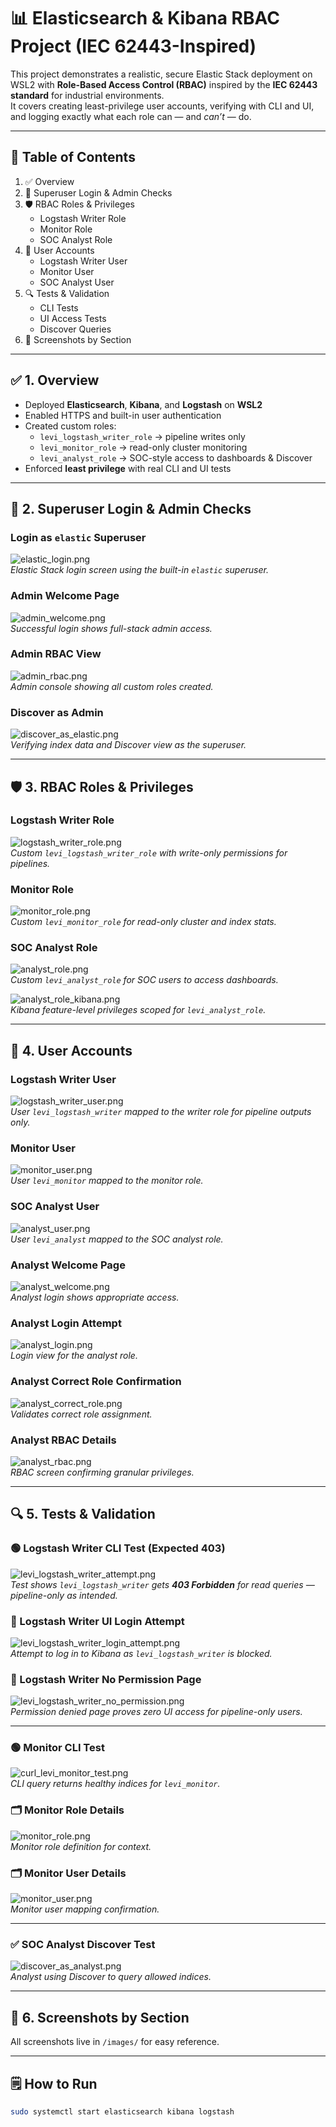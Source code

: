 # 📊 Elasticsearch & Kibana RBAC Project (IEC 62443-Inspired)

This project demonstrates a realistic, secure Elastic Stack deployment on WSL2 with **Role-Based Access Control (RBAC)** inspired by the **IEC 62443 standard** for industrial environments.  
It covers creating least-privilege user accounts, verifying with CLI and UI, and logging exactly what each role can — and *can’t* — do.

---

## 📌 Table of Contents

1. ✅ Overview  
2. 🔑 Superuser Login & Admin Checks  
3. 🛡️ RBAC Roles & Privileges  
   - Logstash Writer Role
   - Monitor Role
   - SOC Analyst Role
4. 👥 User Accounts  
   - Logstash Writer User
   - Monitor User
   - SOC Analyst User
5. 🔍 Tests & Validation
   - CLI Tests
   - UI Access Tests
   - Discover Queries
6. 📸 Screenshots by Section

---

## ✅ 1. Overview

- Deployed **Elasticsearch**, **Kibana**, and **Logstash** on **WSL2**  
- Enabled HTTPS and built-in user authentication
- Created custom roles:
  - `levi_logstash_writer_role` → pipeline writes only
  - `levi_monitor_role` → read-only cluster monitoring
  - `levi_analyst_role` → SOC-style access to dashboards & Discover
- Enforced **least privilege** with real CLI and UI tests

---

## 🔑 2. Superuser Login & Admin Checks

### Login as `elastic` Superuser

![elastic_login.png](images/elastic_login.png)  
_Elastic Stack login screen using the built-in `elastic` superuser._

### Admin Welcome Page

![admin_welcome.png](images/admin_welcome.png)  
_Successful login shows full-stack admin access._

### Admin RBAC View

![admin_rbac.png](images/admin_rbac.png)  
_Admin console showing all custom roles created._

### Discover as Admin

![discover_as_elastic.png](images/discover_as_elastic.png)  
_Verifying index data and Discover view as the superuser._

---

## 🛡️ 3. RBAC Roles & Privileges

### Logstash Writer Role

![logstash_writer_role.png](images/logstash_writer_role.png)  
_Custom `levi_logstash_writer_role` with write-only permissions for pipelines._

### Monitor Role

![monitor_role.png](images/monitor_role.png)  
_Custom `levi_monitor_role` for read-only cluster and index stats._

### SOC Analyst Role

![analyst_role.png](images/analyst_role.png)  
_Custom `levi_analyst_role` for SOC users to access dashboards._

![analyst_role_kibana.png](images/analyst_role_kibana.png)  
_Kibana feature-level privileges scoped for `levi_analyst_role`._

---

## 👥 4. User Accounts

### Logstash Writer User

![logstash_writer_user.png](images/logstash_writer_user.png)  
_User `levi_logstash_writer` mapped to the writer role for pipeline outputs only._

### Monitor User

![monitor_user.png](images/monitor_user.png)  
_User `levi_monitor` mapped to the monitor role._

### SOC Analyst User

![analyst_user.png](images/analyst_user.png)  
_User `levi_analyst` mapped to the SOC analyst role._

### Analyst Welcome Page

![analyst_welcome.png](images/analyst_welcome.png)  
_Analyst login shows appropriate access._

### Analyst Login Attempt

![analyst_login.png](images/analyst_login.png)  
_Login view for the analyst role._

### Analyst Correct Role Confirmation

![analyst_correct_role.png](images/analyst_correct_role.png)  
_Validates correct role assignment._

### Analyst RBAC Details

![analyst_rbac.png](images/analyst_rbac.png)  
_RBAC screen confirming granular privileges._

---

## 🔍 5. Tests & Validation

### 🟢 Logstash Writer CLI Test (Expected 403)

![levi_logstash_writer_attempt.png](images/levi_logstash_writer_attempt.png)  
_Test shows `levi_logstash_writer` gets **403 Forbidden** for read queries — pipeline-only as intended._

### 🔴 Logstash Writer UI Login Attempt

![levi_logstash_writer_login_attempt.png](images/levi_logstash_writer_login_attempt.png)  
_Attempt to log in to Kibana as `levi_logstash_writer` is blocked._

### 🚫 Logstash Writer No Permission Page

![levi_logstash_writer_no_permission.png](images/levi_logstash_writer_no_permission.png)  
_Permission denied page proves zero UI access for pipeline-only users._

---

### 🟢 Monitor CLI Test

![curl_levi_monitor_test.png](images/curl_levi_monitor_test.png)  
_CLI query returns healthy indices for `levi_monitor`._

### 🗂️ Monitor Role Details

![monitor_role.png](images/monitor_role.png)  
_Monitor role definition for context._

### 🗂️ Monitor User Details

![monitor_user.png](images/monitor_user.png)  
_Monitor user mapping confirmation._

---

### ✅ SOC Analyst Discover Test

![discover_as_analyst.png](images/discover_as_elastic.png)  
_Analyst using Discover to query allowed indices._

---

## 📸 6. Screenshots by Section

All screenshots live in `/images/` for easy reference.

---

## 🗒️ How to Run

```bash
sudo systemctl start elasticsearch kibana logstash
